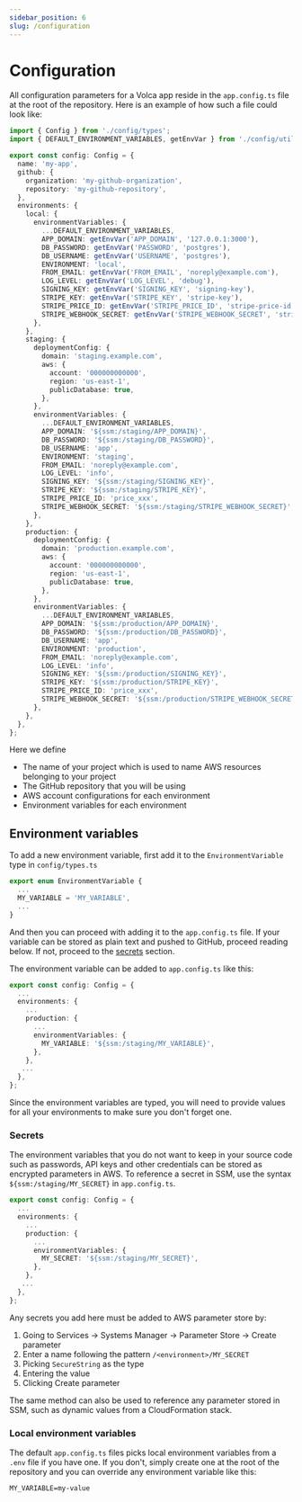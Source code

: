 ```yaml
---
sidebar_position: 6
slug: /configuration
---
```


# Configuration

All configuration parameters for a Volca app reside in the `app.config.ts` file at the root of the repository. Here is an example of how such a file could look like:

```ts title="app.config.ts" 
import { Config } from './config/types';
import { DEFAULT_ENVIRONMENT_VARIABLES, getEnvVar } from './config/utils';

export const config: Config = {
  name: 'my-app',
  github: {
    organization: 'my-github-organization',
    repository: 'my-github-repository',
  },
  environments: {
    local: {
      environmentVariables: {
        ...DEFAULT_ENVIRONMENT_VARIABLES,
        APP_DOMAIN: getEnvVar('APP_DOMAIN', '127.0.0.1:3000'),
        DB_PASSWORD: getEnvVar('PASSWORD', 'postgres'),
        DB_USERNAME: getEnvVar('USERNAME', 'postgres'),
        ENVIRONMENT: 'local',
        FROM_EMAIL: getEnvVar('FROM_EMAIL', 'noreply@example.com'),
        LOG_LEVEL: getEnvVar('LOG_LEVEL', 'debug'),
        SIGNING_KEY: getEnvVar('SIGNING_KEY', 'signing-key'),
        STRIPE_KEY: getEnvVar('STRIPE_KEY', 'stripe-key'),
        STRIPE_PRICE_ID: getEnvVar('STRIPE_PRICE_ID', 'stripe-price-id'),
        STRIPE_WEBHOOK_SECRET: getEnvVar('STRIPE_WEBHOOK_SECRET', 'stripe-webhook-secret'),
      },
    },
    staging: {
      deploymentConfig: {
        domain: 'staging.example.com',
        aws: {
          account: '000000000000',
          region: 'us-east-1',
          publicDatabase: true,
        },
      },
      environmentVariables: {
        ...DEFAULT_ENVIRONMENT_VARIABLES,
        APP_DOMAIN: '${ssm:/staging/APP_DOMAIN}',
        DB_PASSWORD: '${ssm:/staging/DB_PASSWORD}',
        DB_USERNAME: 'app',
        ENVIRONMENT: 'staging',
        FROM_EMAIL: 'noreply@example.com',
        LOG_LEVEL: 'info',
        SIGNING_KEY: '${ssm:/staging/SIGNING_KEY}',
        STRIPE_KEY: '${ssm:/staging/STRIPE_KEY}',
        STRIPE_PRICE_ID: 'price_xxx',
        STRIPE_WEBHOOK_SECRET: '${ssm:/staging/STRIPE_WEBHOOK_SECRET}',
      },
    },
    production: {
      deploymentConfig: {
        domain: 'production.example.com',
        aws: {
          account: '000000000000',
          region: 'us-east-1',
          publicDatabase: true,
        },
      },
      environmentVariables: {
        ...DEFAULT_ENVIRONMENT_VARIABLES,
        APP_DOMAIN: '${ssm:/production/APP_DOMAIN}',
        DB_PASSWORD: '${ssm:/production/DB_PASSWORD}',
        DB_USERNAME: 'app',
        ENVIRONMENT: 'production',
        FROM_EMAIL: 'noreply@example.com',
        LOG_LEVEL: 'info',
        SIGNING_KEY: '${ssm:/production/SIGNING_KEY}',
        STRIPE_KEY: '${ssm:/production/STRIPE_KEY}',
        STRIPE_PRICE_ID: 'price_xxx',
        STRIPE_WEBHOOK_SECRET: '${ssm:/production/STRIPE_WEBHOOK_SECRET}',
      },
    },
  },
};

```

Here we define

- The name of your project which is used to name AWS resources belonging to your project
- The GitHub repository that you will be using
- AWS account configurations for each environment
- Environment variables for each environment

## Environment variables

To add a new environment variable, first add it to the `EnvironmentVariable` type in `config/types.ts`

```ts title="config/types.ts"
export enum EnvironmentVariable {
  ...
  MY_VARIABLE = 'MY_VARIABLE',
  ...
}
```

And then you can proceed with adding it to the `app.config.ts` file. If your variable can be stored as plain text and pushed to GitHub, proceed reading below. If not, proceed to the [secrets](#secrets) section.

The environment variable can be added to `app.config.ts` like this:

```ts title="app.config.ts" 
export const config: Config = {
  ...
  environments: {
    ...
    production: {
      ...
      environmentVariables: {
        MY_VARIABLE: '${ssm:/staging/MY_VARIABLE}',
      },
    },
   ...
  },
};

```

Since the environment variables are typed, you will need to provide values for all your environments to make sure you don't forget one.


### Secrets

The environment variables that you do not want to keep in your source code such as passwords, API keys and other credentials can be stored as encrypted parameters in AWS. To reference a secret in SSM, use the syntax `${ssm:/staging/MY_SECRET}` in `app.config.ts`.

```ts title="app.config.ts" 
export const config: Config = {
  ...
  environments: {
    ...
    production: {
      ...
      environmentVariables: {
        MY_SECRET: '${ssm:/staging/MY_SECRET}',
      },
    },
   ...
  },
};

```

Any secrets you add here must be added to AWS parameter store by:

1. Going to Services -> Systems Manager -> Parameter Store -> Create parameter
2. Enter a name following the pattern `/<environment>/MY_SECRET`
3. Picking `SecureString` as the type
4. Entering the value
5. Clicking Create parameter

The same method can also be used to reference any parameter stored in SSM, such as dynamic values from a CloudFormation stack.

### Local environment variables

The default `app.config.ts` files picks local environment variables from a `.env` file if you have one. If you don't, simply create one at the root of the repository and you can override any environment variable like this:

```
MY_VARIABLE=my-value
```